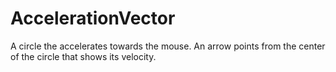 # AccelerationVector

A circle the accelerates towards the mouse. An arrow points from the center of the circle that shows its velocity.
